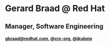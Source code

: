 # Gerard Braad @ Red Hat

## Manager, Software Engineering

#### <gbraad@redhat.com>, [@crc-org](https://github.com/crc-org), [@jkubeio](https://github.com/jkubeio)
